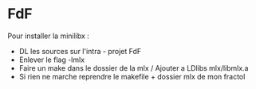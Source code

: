 # FdF

Pour installer la minilibx :

- DL les sources sur l'intra - projet FdF
- Enlever le flag -lmlx
- Faire un make dans le dossier de la mlx / Ajouter a LDlibs mlx/libmlx.a
- Si rien ne marche reprendre le makefile + dossier mlx de mon fractol
